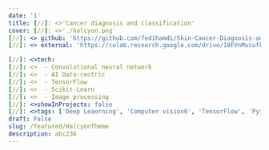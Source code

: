 ```yaml
---
date: '1'
title: [//]: <>'Cancer diagnosis and classification'
cover: [//]: <>'./halcyon.png'
[//]: <> github: 'https://github.com/fedihamdi/Skin-Cancer-Diagnosis-and-classification-Deep-learning-model'
[//]: <> external: 'https://colab.research.google.com/drive/18FVnMucufkyjLVXEJcti2m_RGKPP-wsa?usp=sharing'

[//]: <>tech:
[//]: <>  - Convolutional neural network
[//]: <>  - AI Data-centric
[//]: <>  - TensorFlow
[//]: <>  - Scikit-Learn
[//]: <>  - Image processing
[//]: <>showInProjects: false
[//]: <>tags: ['Deep Leaerning', 'Computer vision0', 'TensorFlow', 'Python']
draft: False
slug: /featured/HalcyonTheme
description: abc236
---
```

